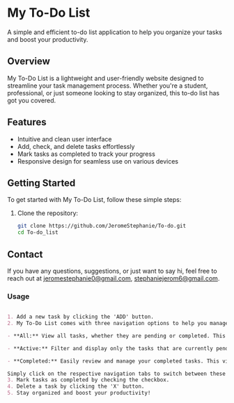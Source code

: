 # My To-Do List

A simple and efficient to-do list application to help you organize your tasks and boost your productivity.

## Overview

My To-Do List is a lightweight and user-friendly website designed to streamline your task management process. Whether you're a student, professional, or just someone looking to stay organized, this to-do list has got you covered.

## Features

- Intuitive and clean user interface
- Add, check, and delete tasks effortlessly
- Mark tasks as completed to track your progress
- Responsive design for seamless use on various devices

## Getting Started

To get started with My To-Do List, follow these simple steps:

1. Clone the repository:
   ```bash
   git clone https://github.com/JeromeStephanie/To-do.git
   cd To-do_list


## Contact

If you have any questions, suggestions, or just want to say hi, feel free to reach out at jeromestephanie0@gmail.com, stephaniejerom6@gmail.com.

### Usage
```markdown

1. Add a new task by clicking the 'ADD' button.
2. My To-Do List comes with three navigation options to help you manage your tasks efficiently:

- **All:** View all tasks, whether they are pending or completed. This option provides a comprehensive overview of your to-do list.

- **Active:** Filter and display only the tasks that are currently pending or active. It's a quick way to focus on what still needs your attention.

- **Completed:** Easily review and manage your completed tasks. This view allows you to see what you've accomplished and helps you stay organized.

Simply click on the respective navigation tabs to switch between these views and tailor your task management experience to your specific needs.
3. Mark tasks as completed by checking the checkbox.
4. Delete a task by clicking the 'X' button.
5. Stay organized and boost your productivity!

